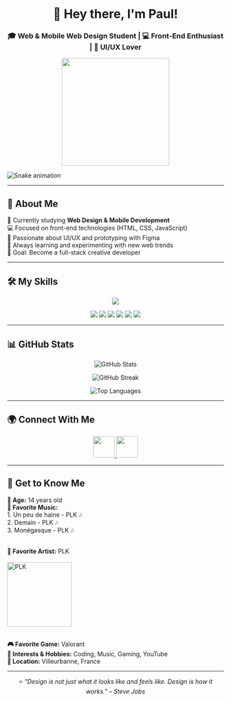 <h1 align="center">👋 Hey there, I'm Paul!</h1>
<h3 align="center">🎓 Web & Mobile Web Design Student | 💻 Front-End Enthusiast | 🎨 UI/UX Lover</h3>

<p align="center">
  <img src="https://media.giphy.com/media/3o7TKtnuHOHHUjR38Y/giphy.gif" width="250"/>
</p>


![Snake animation](https://raw.githubusercontent.com/pbegin2812/pbegin2812/output/github-snake-dark.svg)


---

## 🧠 About Me
<p align="left">
  🌱 Currently studying <b>Web Design & Mobile Development</b><br>
  💻 Focused on front-end technologies (HTML, CSS, JavaScript)<br>
  🎨 Passionate about UI/UX and prototyping with Figma<br>
  🧩 Always learning and experimenting with new web trends<br>
  🚀 Goal: Become a full-stack creative developer
</p>

---

## 🛠️ My Skills
<p align="center">
  <img src="https://skillicons.dev/icons?i=html,css,javascript,figma,vscode,github&perline=6" />
</p>

<p align="center">
  <img src="https://img.shields.io/badge/HTML5-%23E34F26?style=for-the-badge&logo=html5&logoColor=white" />
  <img src="https://img.shields.io/badge/CSS3-%231572B6?style=for-the-badge&logo=css3&logoColor=white" />
  <img src="https://img.shields.io/badge/JavaScript-%23F7DF1E?style=for-the-badge&logo=javascript&logoColor=black" />
  <img src="https://img.shields.io/badge/Figma-%23F24E1E?style=for-the-badge&logo=figma&logoColor=white" />
  <img src="https://img.shields.io/badge/VSCode-%23007ACC?style=for-the-badge&logo=visual-studio-code&logoColor=white" />
  <img src="https://img.shields.io/badge/GitHub-%2312100E?style=for-the-badge&logo=github&logoColor=white" />
</p>

---

## 📊 GitHub Stats
<p align="center">
  <img src="https://github-readme-stats.vercel.app/api?username=pbegin2812&show_icons=true&theme=radical&hide_border=true" alt="GitHub Stats" />
</p>

<p align="center">
  <img src="https://github-readme-streak-stats.herokuapp.com/?user=pbegin2812&theme=radical" alt="GitHub Streak" />
</p>

<p align="center">
  <img src="https://github-readme-stats.vercel.app/api/top-langs/?username=pbegin2812&layout=compact&theme=radical" alt="Top Languages" />
</p>

---

## 🌍 Connect With Me
<p align="center">
  <!-- Discord -->
  <a href="https://discordapp.com/users/saozu_fps" target="_blank">
    <img src="https://skillicons.dev/icons?i=discord" width="50" />
  </a>
  <!-- Gmail -->
  <a href="mailto:pbegin@edenschool.fr" target="_blank">
    <img src="https://skillicons.dev/icons?i=gmail" width="50" />
  </a>
</p>

---

## 🎯 Get to Know Me

<p align="left">
  <b>🧑 Age:</b> 14 years old<br>
  <b>🎵 Favorite Music:</b><br> 
  1. Un peu de haine - PLK 🎶 <br> 
  2. Demain - PLK 🎶  <br>
  3. Monégasque - PLK 🎶<br><br>

  <b>🎤 Favorite Artist:</b> PLK  
  <br>
  <img src="https://cdn-images.dzcdn.net/images/artist/90fda6aa551a34c05671f53c4ea71390/1900x1900-000000-81-0-0.jpg" width="150" alt="PLK"/>
  <br><br>

  <b>🎮 Favorite Game:</b> Valorant<br>
  <b>💖 Interests & Hobbies:</b> Coding, Music, Gaming, YouTube<br>
  <b>📍 Location:</b> Villeurbanne, France
</p>

---

<p align="center">
⭐️ <i>"Design is not just what it looks like and feels like. Design is how it works." – Steve Jobs</i>
</p>
